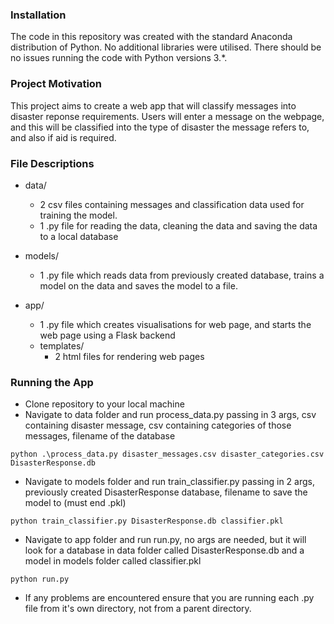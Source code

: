 ### Installation
The code in this repository was created with the standard Anaconda distribution of Python. No additional libraries were utilised. There should be no issues running the code with Python versions 3.*.

### Project Motivation
This project aims to create a web app that will classify messages into disaster reponse requirements. Users will enter a message on the webpage, and this will be classified into 
the type of disaster the message refers to, and also if aid is required.

### File Descriptions
- data/
  - 2 csv files containing messages and classification data used for training the model.
  - 1 .py file for reading the data, cleaning the data and saving the data to a local database

- models/
  - 1 .py file which reads data from previously created database, trains a model on the data and saves the model to a file.

- app/
  - 1 .py file which creates visualisations for web page, and starts the web page using a Flask backend
  - templates/
    - 2 html files for rendering web pages
    
### Running the App
- Clone repository to your local machine
- Navigate to data folder and run process_data.py passing in 3 args, csv containing disaster message, csv containing categories of those messages, filename of the database

`python .\process_data.py disaster_messages.csv disaster_categories.csv DisasterResponse.db`
- Navigate to models folder and run train_classifier.py passing in 2 args, previously created DisasterResponse database, filename to save the model to (must end .pkl)

`python train_classifier.py DisasterResponse.db classifier.pkl`
- Navigate to app folder and run run.py, no args are needed, but it will look for a database in data folder called DisasterResponse.db and a model in models folder called classifier.pkl
 
`python run.py`
- If any problems are encountered ensure that you are running each .py file from it's own directory, not from a parent directory.
 


